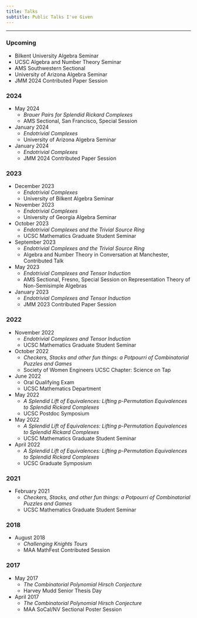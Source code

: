 ```yaml
---
title: Talks
subtitle: Public Talks I've Given
---
```


---

### Upcoming

- Bilkent University Algebra Seminar
- UCSC Algebra and Number Theory Seminar 
- AMS Southwestern Sectional 
- University of Arizona Algebra Seminar 
- JMM 2024 Contributed Paper Session 

### 2024


- May 2024
  - *Brauer Pairs for Splendid Rickard Complexes*
  - AMS Sectional, San Francisco, Special Session
- January 2024
  - *Endotrivial Complexes*
  - University of Arizona Algebra Seminar
- January 2024
  - *Endotrivial Complexes*
  - JMM 2024 Contributed Paper Session

### 2023


- December 2023
  - *Endotrivial Complexes*
  - University of Bilkent Algebra Seminar
- November 2023
  - *Endotrivial Complexes*
  - University of Georgia Algebra Seminar
- October 2023
  - *Endotrivial Complexes and the Trivial Source Ring*
  - UCSC Mathematics Graduate Student Seminar
- September 2023
  - *Endotrivial Complexes and the Trivial Source Ring*
  - Algebra and Number Theory in Conversation at Manchester, Contributed Talk
- May 2023
  - *Endotrivial Complexes and Tensor Induction*
  - AMS Sectional, Fresno, Special Session on Representation Theory of Non-Semisimple Algebras 
- January 2023
  - *Endotrivial Complexes and Tensor Induction*
  - JMM 2023 Contributed Paper Session

### 2022

- November 2022
  - *Endotrivial Complexes and Tensor Induction*
  - UCSC Mathematics Graduate Student Seminar
- October 2022
  - *Checkers, Stacks and other fun things: a Potpourri of Combinatorial Puzzles and Games*
  - Society of Women Engineers UCSC Chapter: Science on Tap
- June 2022
  - Oral Qualifying Exam
  - UCSC Mathematics Department
- May 2022
  - *A Splendid Lift of Equivalences: Lifting p-Permutation Equivalences to Splendid Rickard Complexes*
  - UCSC Postdoc Symposium
- May 2022
  - *A Splendid Lift of Equivalences: Lifting p-Permutation Equivalences to Splendid Rickard Complexes*
  - UCSC Mathematics Graduate Student Seminar
- April 2022
  - *A Splendid Lift of Equivalences: Lifting p-Permutation Equivalences to Splendid Rickard Complexes*
  - UCSC Graduate Symposium

### 2021

- February 2021
  - *Checkers, Stacks, and other fun things: a Potpourri of Combinatorial Puzzles and Games*
  - UCSC Mathematics Graduate Student Seminar

### 2018

- August 2018
  - *Challenging Knights Tours*
  - MAA MathFest Contributed Session

### 2017

- May 2017
  - *The Combinatorial Polynomial Hirsch Conjecture*
  - Harvey Mudd Senior Thesis Day
- April 2017
  - *The Combinatorial Polynomial Hirsch Conjecture*
  - MAA SoCal/NV Sectional Poster Session
 
